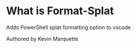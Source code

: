 # What is Format-Splat

Adds PowerShell splat formatting option to vscode

Authored by Kevin Marquette
